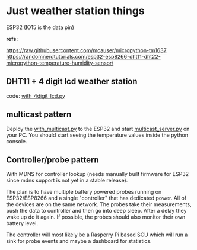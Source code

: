 # Just weather station things

ESP32 (IO15 is the data pin)

**refs:**

https://raw.githubusercontent.com/mcauser/micropython-tm1637
https://randomnerdtutorials.com/esp32-esp8266-dht11-dht22-micropython-temperature-humidity-sensor/

## DHT11 + 4 digit lcd weather station

code: [with_4digit_lcd.py](./with_4digit_lcd.py)

## multicast pattern

Deploy the [with_multicast.py](./with_multicast.py) to the ESP32 and start [multicast_server.py](./multicast_server.py) on your PC. You should 
start seeing the temperature values inside the python console.

## Controller/probe pattern

With MDNS for controller lookup (needs manually built firmware for ESP32 since mdns support is not yet in a stable release). 

The plan is to have multiple battery powered probes running on ESP32/ESP8266 and a single "controller" that has dedicated 
power. All of the devices are on the same network. The probes take their measurements, push the data to controller and then 
go into deep sleep. After a delay they wake up do it again. If possible, the probes should also monitor their own battery level.

The controller will most likely be a Rasperry Pi based SCU which will run a sink for probe events and maybe a dashboard for
statistics.

